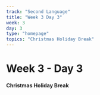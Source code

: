 ```yaml
---
track: "Second Language"
title: "Week 3 Day 3"
week: 3
day: 3
type: "homepage"
topics: "Christmas Holiday Break"
---
```



# Week 3 - Day 3

#### Christmas Holiday Break
